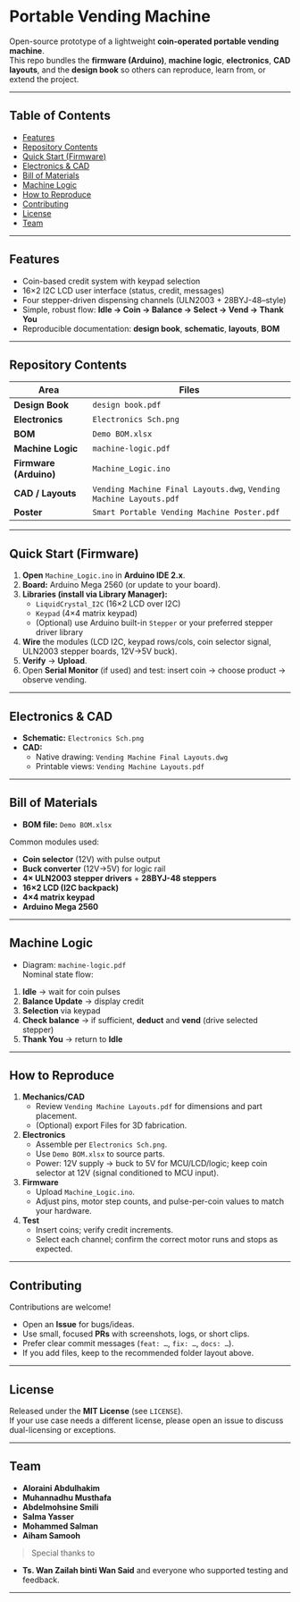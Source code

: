 # Portable Vending Machine

Open-source prototype of a lightweight **coin-operated portable vending machine**.  
This repo bundles the **firmware (Arduino)**, **machine logic**, **electronics**, **CAD layouts**, and the **design book** so others can reproduce, learn from, or extend the project.

---

## Table of Contents
- [Features](#features)
- [Repository Contents](#repository-contents)
- [Quick Start (Firmware)](#quick-start-firmware)
- [Electronics & CAD](#electronics--cad)
- [Bill of Materials](#bill-of-materials)
- [Machine Logic](#machine-logic)
- [How to Reproduce](#how-to-reproduce)
- [Contributing](#contributing)
- [License](#license)
- [Team](#team)

---

## Features
- Coin-based credit system with keypad selection
- 16×2 I2C LCD user interface (status, credit, messages)
- Four stepper-driven dispensing channels (ULN2003 + 28BYJ-48–style)
- Simple, robust flow: **Idle → Coin → Balance → Select → Vend → Thank You**
- Reproducible documentation: **design book**, **schematic**, **layouts**, **BOM**

---

## Repository Contents

| Area | Files |
|---|---|
| **Design Book** | `design book.pdf` |
| **Electronics** | `Electronics Sch.png` |
| **BOM** | `Demo BOM.xlsx` |
| **Machine Logic** | `machine-logic.pdf` |
| **Firmware (Arduino)** | `Machine_Logic.ino` |
| **CAD / Layouts** | `Vending Machine Final Layouts.dwg`, `Vending Machine Layouts.pdf` |
| **Poster** | `Smart Portable Vending Machine Poster.pdf` |


---

## Quick Start (Firmware)

1. **Open** `Machine_Logic.ino` in **Arduino IDE 2.x**.  
2. **Board:** Arduino Mega 2560 (or update to your board).  
3. **Libraries (install via Library Manager):**
   - `LiquidCrystal_I2C` (16×2 LCD over I2C)
   - `Keypad` (4×4 matrix keypad)
   - (Optional) use Arduino built-in `Stepper` or your preferred stepper driver library
4. **Wire** the modules (LCD I2C, keypad rows/cols, coin selector signal, ULN2003 stepper boards, 12V→5V buck).  
5. **Verify** → **Upload**.  
6. Open **Serial Monitor** (if used) and test: insert coin → choose product → observe vending.


---

## Electronics & CAD

- **Schematic:** `Electronics Sch.png`  
- **CAD:**
  - Native drawing: `Vending Machine Final Layouts.dwg`
  - Printable views: `Vending Machine Layouts.pdf`


---

## Bill of Materials

- **BOM file:** `Demo BOM.xlsx`  

Common modules used:
- **Coin selector** (12V) with pulse output
- **Buck converter** (12V→5V) for logic rail
- **4× ULN2003 stepper drivers** + **28BYJ-48 steppers**
- **16×2 LCD (I2C backpack)**
- **4×4 matrix keypad**
- **Arduino Mega 2560**

---

## Machine Logic

- Diagram: `machine-logic.pdf`  
Nominal state flow:
1. **Idle** → wait for coin pulses  
2. **Balance Update** → display credit  
3. **Selection** via keypad  
4. **Check balance** → if sufficient, **deduct** and **vend** (drive selected stepper)  
5. **Thank You** → return to **Idle**

---

## How to Reproduce

1. **Mechanics/CAD**  
   - Review `Vending Machine Layouts.pdf` for dimensions and part placement.  
   - (Optional) export Files for 3D fabrication.
2. **Electronics**  
   - Assemble per `Electronics Sch.png`.  
   - Use `Demo BOM.xlsx` to source parts.  
   - Power: 12V supply → buck to 5V for MCU/LCD/logic; keep coin selector at 12V (signal conditioned to MCU input).
3. **Firmware**  
   - Upload `Machine_Logic.ino`.  
   - Adjust pins, motor step counts, and pulse-per-coin values to match your hardware.
4. **Test**  
   - Insert coins; verify credit increments.  
   - Select each channel; confirm the correct motor runs and stops as expected.

---

## Contributing

Contributions are welcome!  
- Open an **Issue** for bugs/ideas.  
- Use small, focused **PRs** with screenshots, logs, or short clips.  
- Prefer clear commit messages (`feat: …`, `fix: …`, `docs: …`).  
- If you add files, keep to the recommended folder layout above.

---

## License

Released under the **MIT License** (see `LICENSE`).  
If your use case needs a different license, please open an issue to discuss dual-licensing or exceptions.

---

## Team

- **Aloraini Abdulhakim**
- **Muhannadhu Musthafa**    
- **Abdelmohsine Smili**  
- **Salma Yasser**  
- **Mohammed Salman**  
- **Aiham Samooh**

> Special thanks to
- **Ts. Wan Zailah binti Wan Said**
 and everyone who supported testing and feedback.

---

